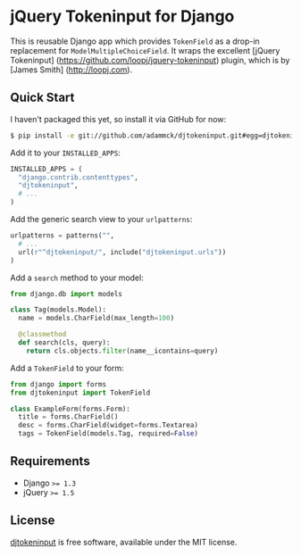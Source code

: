 jQuery Tokeninput for Django
============================

This is reusable Django app which provides `TokenField` as a drop-in replacement for `ModelMultipleChoiceField`. It wraps the excellent [jQuery Tokeninput] (https://github.com/loopj/jquery-tokeninput) plugin, which is by [James Smith] (http://loopj.com).


Quick Start
-----------

I haven't packaged this yet, so install it via GitHub for now:

```bash
$ pip install -e git://github.com/adammck/djtokeninput.git#egg=djtokeninput
```

Add it to your `INSTALLED_APPS`:

```python
INSTALLED_APPS = (
  "django.contrib.contenttypes",
  "djtokeninput",
  # ...
)
```

Add the generic search view to your `urlpatterns`:

```python
urlpatterns = patterns("",
  # ...
  url(r"^djtokeninput/", include("djtokeninput.urls"))
)
```

Add a `search` method to your model:

```python
from django.db import models

class Tag(models.Model):
  name = models.CharField(max_length=100)

  @classmethod
  def search(cls, query):
    return cls.objects.filter(name__icontains=query)
```

Add a `TokenField` to your form:

```python
from django import forms
from djtokeninput import TokenField

class ExampleForm(forms.Form):
  title = forms.CharField()
  desc = forms.CharField(widget=forms.Textarea)
  tags = TokenField(models.Tag, required=False)
```


Requirements
------------

  * Django `>= 1.3`
  * jQuery `>= 1.5`


License
-------

[djtokeninput](https://github.com/adammck/djtokeninput) is free software, available under the MIT license.
